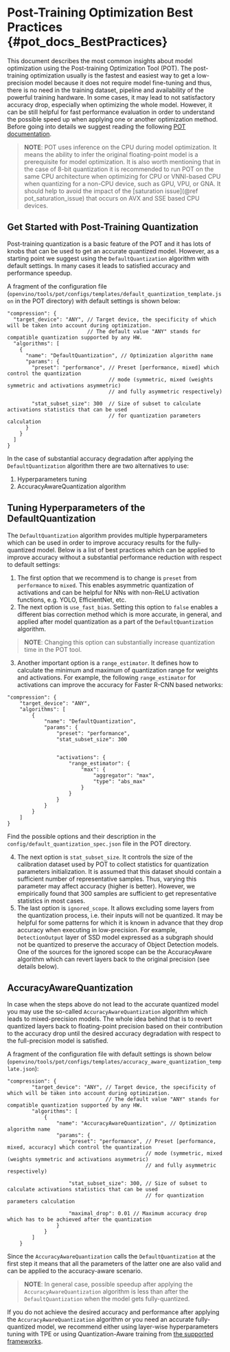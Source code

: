 #  Post-Training Optimization Best Practices {#pot_docs_BestPractices}
This document describes the most common insights about model optimization using the Post-training Optimization Tool (POT). The post-training optimization usually is 
the fastest and easiest way to get a low-precision model because it does not require model fine-tuning and thus, there is no need in the training dataset, pipeline and availability of
the powerful training hardware. In some cases, it may lead to not satisfactory accuracy drop, especially when optimizing the whole model.
However, it can be still helpful for fast performance evaluation in order to understand the possible speed up 
 when applying one or another optimization method. Before going into details
we suggest reading the following [POT documentation](../README.md).

> **NOTE**: POT uses inference on the CPU during model optimization. It means the ability to infer the original
> floating-point model is a prerequisite for model optimization. 
> It is also worth mentioning that in the case of 8-bit quantization it is recommended to run POT on the same CPU
> architecture when optimizing for CPU or VNNI-based CPU when quantizing for a non-CPU device, such as GPU, VPU, or GNA.
> It should help to avoid the impact of the [saturation issue](@ref pot_saturation_issue) that occurs on AVX and SSE based CPU devices. 

## Get Started with Post-Training Quantization

Post-training quantization is a basic feature of the POT and it has lots of knobs that can be used to get an accurate 
quantized model. However, as a starting point we suggest using the `DefaultQuantization` algorithm with default settings.
In many cases it leads to satisfied accuracy and performance speedup. 

A fragment of the configuration file (`openvino/tools/pot/configs/templates/default_quantization_template.json` in the POT directory) with default settings is shown below:
```
"compression": {
  "target_device": "ANY", // Target device, the specificity of which will be taken into account during optimization.
                          // The default value "ANY" stands for compatible quantization supported by any HW.
  "algorithms": [
    {
      "name": "DefaultQuantization", // Optimization algorithm name
      "params": {
        "preset": "performance", // Preset [performance, mixed] which control the quantization
                                 // mode (symmetric, mixed (weights symmetric and activations asymmetric)
                                 // and fully asymmetric respectively)

        "stat_subset_size": 300  // Size of subset to calculate activations statistics that can be used
                                 // for quantization parameters calculation
      }
    }
  ]
}
```

In the case of substantial accuracy degradation after applying the `DefaultQuantization` algorithm there are two alternatives to use:
1.  Hyperparameters tuning
2.  AccuracyAwareQuantization algorithm

## Tuning Hyperparameters of the DefaultQuantization
The `DefaultQuantization` algorithm provides multiple hyperparameters which can be used in order to improve accuracy results for the fully-quantized model. 
Below is a list of best practices which can be applied to improve accuracy without a substantial performance reduction with respect to default settings:
1.  The first option that we recommend is to change is `preset` from `performance` to `mixed`. This enables asymmetric quantization of 
activations and can be helpful for NNs with non-ReLU activation functions, e.g. YOLO, EfficientNet, etc.
2.  The next option is `use_fast_bias`. Setting this option to `false` enables a different bias correction method which is more accurate, in general,
and applied after model quantization as a part of the `DefaultQuantization` algorithm.
   > **NOTE**: Changing this option can substantially increase quantization time in the POT tool.
3.  Another important option is a `range_estimator`. It defines how to calculate the minimum and maximum of quantization range for weights and activations.
For example, the following `range_estimator` for activations can improve the accuracy for Faster R-CNN based networks:
```
"compression": {
    "target_device": "ANY",        
    "algorithms": [
        {
            "name": "DefaultQuantization", 
            "params": {
                "preset": "performance", 
                "stat_subset_size": 300  
                                         

                "activations": {
                    "range_estimator": {
                        "max": {
                            "aggregator": "max",
                            "type": "abs_max"
                        }
                    }
                }
            }
        }
    ]
}
```

Find the possible options and their description in the `config/default_quantization_spec.json` file in the POT directory.

4.  The next option is `stat_subset_size`. It controls the size of the calibration dataset used by POT to collect statistics for quantization parameters initialization.
It is assumed that this dataset should contain a sufficient number of representative samples. Thus, varying this parameter may affect accuracy (higher is better). 
However, we empirically found that 300 samples are sufficient to get representative statistics in most cases.
5.  The last option is `ignored_scope`. It allows excluding some layers from the quantization process, i.e. their inputs will not be quantized. It may be helpful for some patterns for which it is known in advance that they drop accuracy when executing in low-precision.
For example, `DetectionOutput` layer of SSD model expressed as a subgraph should not be quantized to preserve the accuracy of Object Detection models.
One of the sources for the ignored scope can be the AccuracyAware algorithm which can revert layers back to the original precision (see details below).

## AccuracyAwareQuantization
In case when the steps above do not lead to the accurate quantized model you may use the so-called `AccuracyAwareQuantization` algorithm which leads to mixed-precision models.
The whole idea behind that is to revert quantized layers back to floating-point precision based on their contribution to the accuracy drop until the desired accuracy degradation with respect to
the full-precision model is satisfied.

A fragment of the configuration file with default settings is shown below (`openvino/tools/pot/configs/templates/accuracy_aware_quantization_template.json`):
```
"compression": {
        "target_device": "ANY", // Target device, the specificity of which will be taken into account during optimization.
                                // The default value "ANY" stands for compatible quantization supported by any HW.
        "algorithms": [
            {
                "name": "AccuracyAwareQuantization", // Optimization algorithm name
                "params": {
                    "preset": "performance", // Preset [performance, mixed, accuracy] which control the quantization
                                             // mode (symmetric, mixed (weights symmetric and activations asymmetric)
                                             // and fully asymmetric respectively)

                    "stat_subset_size": 300, // Size of subset to calculate activations statistics that can be used
                                             // for quantization parameters calculation

                    "maximal_drop": 0.01 // Maximum accuracy drop which has to be achieved after the quantization
                }
            }
        ]
    }

```

Since the `AccuracyAwareQuantization` calls the `DefaultQuantization` at the first step it means that all the parameters of the latter one are also valid and can be applied to the
accuracy-aware scenario.

> **NOTE**: In general case, possible speedup after applying the `AccuracyAwareQuantization` algorithm is less than after the `DefaultQuantization` when the model gets fully-quantized.

If you do not achieve the desired accuracy and performance after applying the 
`AccuracyAwareQuantization` algorithm or you need an accurate fully-quantized model,
we recommend either using layer-wise hyperparameters tuning with TPE or using 
Quantization-Aware training from [the supported frameworks](LowPrecisionOptimizationGuide.md).
